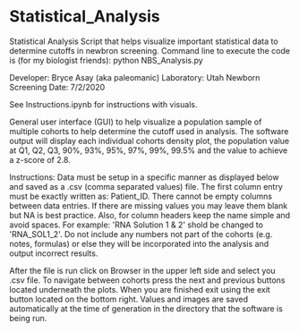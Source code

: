 # Statistical_Analysis
Statistical Analysis Script that helps visualize important statistical data to determine cutoffs in newbron screening. Command line to execute the code is (for my biologist friends): python NBS_Analysis.py


Developer: Bryce Asay (aka paleomanic) Laboratory: Utah Newborn Screening Date: 7/2/2020

See Instructions.ipynb for instructions with visuals. 

General user interface (GUI) to help visualize a population sample of multiple cohorts to help determine the cutoff used in analysis. The software output will display each individual cohorts density plot, the population value at Q1, Q2, Q3, 90%, 93%, 95%, 97%, 99%, 99.5% and the value to achieve a z-score of 2.8.

Instructions: Data must be setup in a specific manner as displayed below and saved as a .csv (comma separated values) file. The first column entry must be exactly written as: Patient_ID. There cannot be empty columns between data entries. If there are missing values you may leave them blank but NA is best practice. Also, for column headers keep the name simple and avoid spaces. For example: 'RNA Solution 1 & 2' shold be changed to 'RNA_SOL1_2'. Do not include any numbers not part of the cohorts (e.g. notes, formulas) or else they will be incorporated into the analysis and output incorrect results.

After the file is run click on Browser in the upper left side and select you .csv file. To navigate between cohorts press the next and previous buttons located underneath the plots. When you are finished exit using the exit button located on the bottom right. Values and images are saved automatically at the time of generation in the directory that the software is being run.

